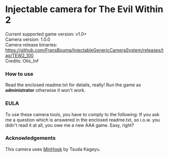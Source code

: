 Injectable camera for The Evil Within 2
============================

Current supported game version: v1.0+  
Camera version: 1.0.0  
Camera release binaries: https://github.com/FransBouma/InjectableGenericCameraSystem/releases/tag/TEW2_100  
Credits: Otis_Inf

### How to use
Read the enclosed readme.txt for details, really! Run the game as **administrator** otherwise it won't work.

### EULA
To use these camera tools, you have to comply to the following:
If you ask me a question which is answered in the enclosed readme.txt, so i.o.w. you didn't read it at all, 
you owe me a new AAA game. Easy, right? 

### Acknowledgements
This camera uses [MinHook](https://github.com/TsudaKageyu/minhook) by Tsuda Kageyu.
